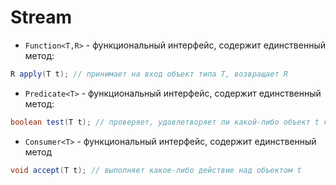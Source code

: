 # Stream

* `Function<T,R>` - функциональный интерфейс, содержит единственный метод:

```JAVA
R apply(T t); // принимает на вход объект типа T, возвращает R
```

* `Predicate<T>` - функциональный интерфейс, содержит единственный метод:

```JAVA
boolean test(T t); // проверяет, удовлетворяет ли какой-либо объект t какому-либо свойству
```

* `Consumer<T>` - функциональный интерфейс, содержит единственный метод

```JAVA
void accept(T t); // выполняет какое-либо действие над объектом t
```